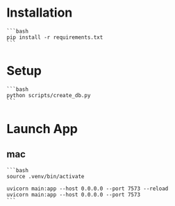 # Installation

    ```bash
    pip install -r requirements.txt
    ```

# Setup

    ```bash
    python scripts/create_db.py
    ```

# Launch App

## mac

    ```bash
    source .venv/bin/activate

    uvicorn main:app --host 0.0.0.0 --port 7573 --reload
    uvicorn main:app --host 0.0.0.0 --port 7573
    ```
